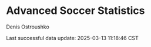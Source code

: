 # Advanced Soccer Statistics
Denis Ostroushko

<!-- gfm -->

Last successful data update: 2025-03-13 11:18:46 CST
